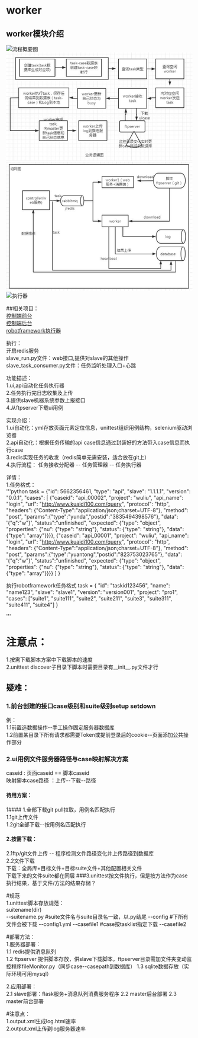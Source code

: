 # worker
## worker模块介绍
![流程概要图](https://github.com/yangjianj/worker/blob/master/doc/worker.jpg)
![业务流程图](./doc/业务流程图.jpg)
![组网图](./doc/组网图.jpg)
![执行器](./doc/执行器.jpg)

##相关项目：   
[控制端前台](https://github.com/yangjianj/autotest_ui)   
[控制端后台](https://github.com/yangjianj/django_web)   
[robotframework执行器](https://github.com/yangjianj/ui-api-robotframework)    

执行：  
开启redis服务  
slave_run.py文件：web接口,提供对slave的其他操作  
slave_task_consumer.py文件：任务监听处理入口+心跳  

功能描述：    
1.ui,api自动化任务执行器    
2.任务执行完日志收集及上传    
3.提供slave机器系统参数上报接口   
4.从ftpserver下载ui用例

实现介绍：   
1.ui自动化：yml存放页面元素定位信息，unittest组织用例结构，selenium驱动浏览器    
2.api自动化：根据任务传输的api case信息通过封装好的方法带入case信息而执行case    
3.redis实现任务的收发（redis简单无需安装，适合放在git上）   
4.执行流程： 任务接收分配器 -- 任务管理器 -- 任务执行器    



详情：    
1.任务格式：    
'''python
    task = {"id": 5662356461,
            "type": "api",
            "slave": "1.1.1.1",
            "version": "0.0.1",
             "cases": [
                     {"caseid": "api_00002",  "project": "wuliu", "api_name": "login",
                      "url": "http://www.kuaidi100.com/query",
                      "protocol": "http", "headers": {"Content-Type":"application/json;charset=UTF-8"}, "method": "post",
                      "params":{"type":"yunda","postid":"3835494398576"},
                      "data": '{"q":"w"}',
                      "status":"unfinished",
                      "expected": {"type": "object",
                                   "properties": {"nu": {"type": "string"}, "status": {"type": "string"},
                                                  "data": {"type": "array"}}}},
                     {"caseid": "api_00001", "project": "wuliu", "api_name": "login",
                      "url": "http://www.kuaidi100.com/query",
                      "protocol": "http", "headers": {"Content-Type":"application/json;charset=UTF-8"}, "method": "post",
                      "params":{"type":"yuantong","postid":"823753023765"},
                      "data": '{"q":"w"}',
                      "status":"unfinished",
                      "expected": {"type": "object",
                                   "properties": {"nu": {"type": "string"}, "status": {"type": "string"},
                                                  "data": {"type": "array"}}}}
                 ]
                     }

执行robotframework任务格式
task = {
        "id": "taskid123456",
        "name": "name123",
        "slave": "slave1",
        "version": "version001",
        "project": "pro1",
        "cases": ["suite1", "suite111", "suite2", "suite211", "suite3", "suite311", "suite411", "suite4"]
    }
    
'''

# 注意点：   
1.按需下载脚本方案中下载脚本的速度    
2.unittest discover子目录下脚本时需要目录有__init__.py文件才行   

## 疑难：
### 1.前台创建的接口case级别和suite级别setup  setdown    
例：  
1.1前置造数据操作--手工操作固定服务器数据库   
1.2前置某目录下所有请求都需要Token或提前登录后的cookie--页面添加公共操作部分   

### 2.ui用例文件服务器路径与case映射解决方案   
caseid : 页面caseid == 脚本caseid      
映射脚本case路径 ：上传--下载--路径    
#### 待用方案：  
1#### 1.全部下载git pull拉取，用例名匹配执行   
1.1git上传文件    
1.2git全部下载--按用例名匹配执行    
#### 2.按需下载：  
2.1ftp/git文件上传 -- 程序检测文件路径变化并上传路径到数据库    
2.2文件下载    
下载：全局库+目标文件+目标suite文件+其他配置相关文件    
下载下来的文件suite都在同层
###3.unittest按文件执行，但是按方法作为case执行结果，基于文件/方法的结果存储？      



#规范   
1.unittest脚本存放规范：   
suitename(dir)   
  --suitename.py  #suite文件名与suite目录名一致，以.py结尾
  --config   #下所有文件会被下载
    --config1.yml
  --casefile1 #case按tasklist指定下载
  --casefile2
  
  
 #部署方法：    
 1.服务器部署：   
 1.1 redis提供消息队列    
 1.2 ftpserver 提供脚本存放，供slave下载脚本，ftpserver目录需加文件夹变动监控程序fileMonitor.py（同步case--casepath到数据库）
 1.3 sqlite数据存放（实际环境可用mysql）    
 
 2.应用部署：   
 2.1 slave部署：flask服务+消息队列消费服务程序
 2.2 master后台部署
 2.3 master前台部署    
 
#注意点：    
1.output.xml生成log.html速率   
2.output.xml上传到log服务器速率    